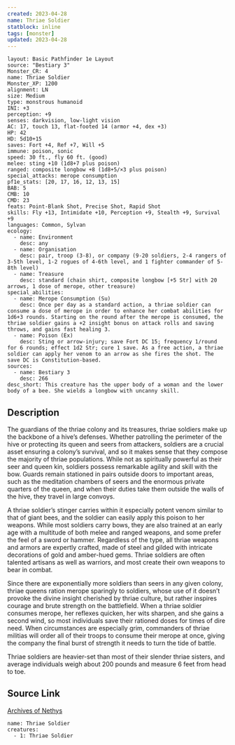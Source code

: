 ```yaml
---
created: 2023-04-28
name: Thriae Soldier
statblock: inline
tags: [monster]
updated: 2023-04-28
---
```

```statblock
layout: Basic Pathfinder 1e Layout
source: "Bestiary 3"
Monster_CR: 4
name: Thriae Soldier
Monster_XP: 1200
alignment: LN
size: Medium
type: monstrous humanoid
INI: +3
perception: +9
senses: darkvision, low-light vision
AC: 17, touch 13, flat-footed 14 (armor +4, dex +3)
HP: 42
HD: 5d10+15
saves: Fort +4, Ref +7, Will +5
immune: poison, sonic
speed: 30 ft., fly 60 ft. (good)
melee: sting +10 (1d8+7 plus poison)
ranged: composite longbow +8 (1d8+5/×3 plus poison)
special_attacks: merope consumption
pf1e_stats: [20, 17, 16, 12, 13, 15]
BAB: 5
CMB: 10
CMD: 23
feats: Point-Blank Shot, Precise Shot, Rapid Shot
skills: Fly +13, Intimidate +10, Perception +9, Stealth +9, Survival +9
languages: Common, Sylvan
ecology:
  - name: Environment
    desc: any
  - name: Organisation
    desc: pair, troop (3-8), or company (9-20 soldiers, 2-4 rangers of 3-5th level, 1-2 rogues of 4-6th level, and 1 fighter commander of 5-8th level)
  - name: Treasure
    desc: standard (chain shirt, composite longbow [+5 Str] with 20 arrows, 1 dose of merope, other treasure)
special_abilities:
  - name: Merope Consumption (Su)
    desc: Once per day as a standard action, a thriae soldier can consume a dose of merope in order to enhance her combat abilities for 1d6+3 rounds. Starting on the round after the merope is consumed, the thriae soldier gains a +2 insight bonus on attack rolls and saving throws, and gains fast healing 3.
  - name: Poison (Ex)
    desc: Sting or arrow-injury; save Fort DC 15; frequency 1/round for 6 rounds; effect 1d2 Str; cure 1 save. As a free action, a thriae soldier can apply her venom to an arrow as she fires the shot. The save DC is Constitution-based.
sources:
  - name: Bestiary 3
    desc: 266
desc_short: This creature has the upper body of a woman and the lower body of a bee. She wields a longbow with uncanny skill.
```
## Description
The guardians of the thriae colony and its treasures, thriae soldiers make up the backbone of a hive’s defenses. Whether patrolling the perimeter of the hive or protecting its queen and seers from attackers, soldiers are a crucial asset ensuring a colony’s survival, and so it makes sense that they compose the majority of thriae populations. While not as spiritually powerful as their seer and queen kin, soldiers possess remarkable agility and skill with the bow. Guards remain stationed in pairs outside doors to important areas, such as the meditation chambers of seers and the enormous private quarters of the queen, and when their duties take them outside the walls of the hive, they travel in large convoys.

A thriae soldier’s stinger carries within it especially potent venom similar to that of giant bees, and the soldier can easily apply this poison to her weapons. While most soldiers carry bows, they are also trained at an early age with a multitude of both melee and ranged weapons, and some prefer the feel of a sword or hammer. Regardless of the type, all thriae weapons and armors are expertly crafted, made of steel and gilded with intricate decorations of gold and amber-hued gems. Thriae soldiers are often talented artisans as well as warriors, and most create their own weapons to bear in combat.

Since there are exponentially more soldiers than seers in any given colony, thriae queens ration merope sparingly to soldiers, whose use of it doesn’t provoke the divine insight cherished by thriae culture, but rather inspires courage and brute strength on the battlefield. When a thriae soldier consumes merope, her reflexes quicken, her wits sharpen, and she gains a second wind, so most individuals save their rationed doses for times of dire need. When circumstances are especially grim, commanders of thriae militias will order all of their troops to consume their merope at once, giving the company the final burst of strength it needs to turn the tide of battle.

Thriae soldiers are heavier-set than most of their slender thriae sisters, and average individuals weigh about 200 pounds and measure 6 feet from head to toe.
## Source Link
[Archives of Nethys](https://aonprd.com/MonsterDisplay.aspx?ItemName=Thriae%20Soldier)
```encounter-table
name: Thriae Soldier
creatures:
  - 1: Thriae Soldier
```
